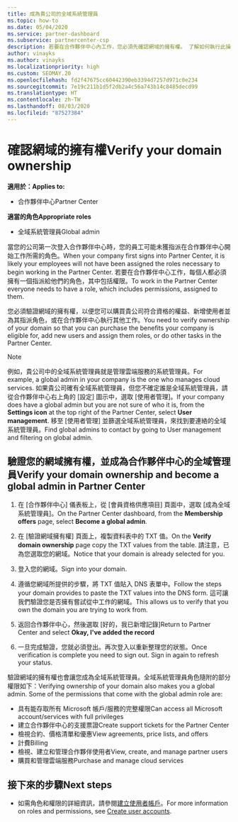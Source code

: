 ```yaml
---
title: 成為貴公司的全域系統管理員
ms.topic: how-to
ms.date: 05/04/2020
ms.service: partner-dashboard
ms.subservice: partnercenter-csp
description: 若要在合作夥伴中心內工作，您必須先確認網域的擁有權。 了解如何執行此操作，以及如何成為可新增使用者的全域管理員。
author: vinayks
ms.author: vinayks
ms.localizationpriority: high
ms.custom: SEOMAY.20
ms.openlocfilehash: fd2f47675cc60442390eb3394d7257d971c0e234
ms.sourcegitcommit: 7e19c211b1d5f2db2a4c56a743b14c8485decd99
ms.translationtype: HT
ms.contentlocale: zh-TW
ms.lasthandoff: 08/03/2020
ms.locfileid: "87527384"
---
```

# <a name="verify-your-domain-ownership"></a><span data-ttu-id="8e5cc-104">確認網域的擁有權</span><span class="sxs-lookup"><span data-stu-id="8e5cc-104">Verify your domain ownership</span></span>

<span data-ttu-id="8e5cc-105">**適用於：**</span><span class="sxs-lookup"><span data-stu-id="8e5cc-105">**Applies to:**</span></span>

- <span data-ttu-id="8e5cc-106">合作夥伴中心</span><span class="sxs-lookup"><span data-stu-id="8e5cc-106">Partner Center</span></span>

<span data-ttu-id="8e5cc-107">**適當的角色**</span><span class="sxs-lookup"><span data-stu-id="8e5cc-107">**Appropriate roles**</span></span>

- <span data-ttu-id="8e5cc-108">全域系統管理員</span><span class="sxs-lookup"><span data-stu-id="8e5cc-108">Global admin</span></span>

<span data-ttu-id="8e5cc-109">當您的公司第一次登入合作夥伴中心時，您的員工可能未獲指派在合作夥伴中心開始工作所需的角色。</span><span class="sxs-lookup"><span data-stu-id="8e5cc-109">When your company first signs into Partner Center, it is likely your employees will not have been assigned the roles necessary to begin working in the Partner Center.</span></span> <span data-ttu-id="8e5cc-110">若要在合作夥伴中心工作，每個人都必須擁有一個指派給他們的角色，其中包括權限。</span><span class="sxs-lookup"><span data-stu-id="8e5cc-110">To work in the Partner Center everyone needs to have a role, which includes permissions, assigned to them.</span></span>  

<span data-ttu-id="8e5cc-111">您必須驗證網域的擁有權，以便您可以購買貴公司符合資格的權益、新增使用者並為其指派角色，或在合作夥伴中心執行其他工作。</span><span class="sxs-lookup"><span data-stu-id="8e5cc-111">You need to verify ownership of your domain so that you can purchase the benefits your company is eligible for, add new users and assign them roles, or do other tasks in the Partner Center.</span></span>

>[!Note]
><span data-ttu-id="8e5cc-112">例如，貴公司中的全域系統管理員就是管理雲端服務的系統管理員。</span><span class="sxs-lookup"><span data-stu-id="8e5cc-112">For example, a global admin in your company is the one who manages cloud services.</span></span> <span data-ttu-id="8e5cc-113">如果貴公司確有全域系統管理員，但您不確定誰是全域系統管理員，請從合作夥伴中心右上角的 [設定] 圖示中，選取 [使用者管理]。</span><span class="sxs-lookup"><span data-stu-id="8e5cc-113">If your company does have a global admin but you are not sure of who it is, from the **Settings icon** at the top right of the Partner Center, select **User management**.</span></span> <span data-ttu-id="8e5cc-114">移至 [使用者管理] 並篩選全域系統管理員，來找到要連絡的全域系統管理員。</span><span class="sxs-lookup"><span data-stu-id="8e5cc-114">Find global admins to contact by going to User management and filtering on global admin.</span></span>

## <a name="verify-your-domain-ownership-and-become-a-global-admin-in-partner-center"></a><span data-ttu-id="8e5cc-115">驗證您的網域擁有權，並成為合作夥伴中心的全域管理員</span><span class="sxs-lookup"><span data-stu-id="8e5cc-115">Verify your domain ownership and become a global admin in Partner Center</span></span>

1. <span data-ttu-id="8e5cc-116">在 [合作夥伴中心] 儀表板上，從 [會員資格供應項目] 頁面中，選取 [成為全域系統管理員]。</span><span class="sxs-lookup"><span data-stu-id="8e5cc-116">On the Partner Center dashboard, from the **Membership offers** page, select **Become a global admin**.</span></span> 

2. <span data-ttu-id="8e5cc-117">在 [驗證網域擁有權] 頁面上，複製資料表中的 TXT 值。</span><span class="sxs-lookup"><span data-stu-id="8e5cc-117">On the **Verify domain ownership** page copy the TXT values from the table.</span></span> <span data-ttu-id="8e5cc-118">請注意，已為您選取您的網域。</span><span class="sxs-lookup"><span data-stu-id="8e5cc-118">Notice that your domain is already selected for you.</span></span>

3. <span data-ttu-id="8e5cc-119">登入您的網域。</span><span class="sxs-lookup"><span data-stu-id="8e5cc-119">Sign into your domain.</span></span> 

4. <span data-ttu-id="8e5cc-120">遵循您網域所提供的步驟，將 TXT 值貼入 DNS 表單中。</span><span class="sxs-lookup"><span data-stu-id="8e5cc-120">Follow the steps your domain provides to paste the TXT values into the DNS form.</span></span>  <span data-ttu-id="8e5cc-121">這可讓我們驗證您是否擁有嘗試從中工作的網域。</span><span class="sxs-lookup"><span data-stu-id="8e5cc-121">This allows us to verify that you own the domain you are trying to work from.</span></span>

5. <span data-ttu-id="8e5cc-122">返回合作夥伴中心，然後選取 [好的，我已新增記錄]</span><span class="sxs-lookup"><span data-stu-id="8e5cc-122">Return to Partner Center and select **Okay, I've added the record**</span></span>

6. <span data-ttu-id="8e5cc-123">一旦完成驗證，您就必須登出。再次登入以重新整理您的狀態。</span><span class="sxs-lookup"><span data-stu-id="8e5cc-123">Once verification is complete you need to sign out. Sign in again to refresh your status.</span></span> 

<span data-ttu-id="8e5cc-124">驗證網域的擁有權也會讓您成為全域系統管理員。全域系統管理員角色隨附的部分權限如下：</span><span class="sxs-lookup"><span data-stu-id="8e5cc-124">Verifying ownership of your domain also makes you a global admin. Some of the permissions that come with the global admin role are:</span></span>

- <span data-ttu-id="8e5cc-125">具有能存取所有 Microsoft 帳戶/服務的完整權限</span><span class="sxs-lookup"><span data-stu-id="8e5cc-125">Can access all Microsoft account/services with full privileges</span></span> 
- <span data-ttu-id="8e5cc-126">建立合作夥伴中心的支援票證</span><span class="sxs-lookup"><span data-stu-id="8e5cc-126">Create support tickets for the Partner Center</span></span>
- <span data-ttu-id="8e5cc-127">檢視合約、價格清單和優惠</span><span class="sxs-lookup"><span data-stu-id="8e5cc-127">View agreements, price lists, and offers</span></span>
- <span data-ttu-id="8e5cc-128">計費</span><span class="sxs-lookup"><span data-stu-id="8e5cc-128">Billing</span></span>
- <span data-ttu-id="8e5cc-129">檢視、建立和管理合作夥伴使用者</span><span class="sxs-lookup"><span data-stu-id="8e5cc-129">View, create, and manage partner users</span></span>
- <span data-ttu-id="8e5cc-130">購買和管理雲端服務</span><span class="sxs-lookup"><span data-stu-id="8e5cc-130">Purchase and manage cloud services</span></span>

## <a name="next-steps"></a><span data-ttu-id="8e5cc-131">接下來的步驟</span><span class="sxs-lookup"><span data-stu-id="8e5cc-131">Next steps</span></span>

- <span data-ttu-id="8e5cc-132">如需角色和權限的詳細資訊，請參閱[建立使用者帳戶](create-user-accounts-and-set-permissions.md)。</span><span class="sxs-lookup"><span data-stu-id="8e5cc-132">For more information on roles and permissions, see [Create user accounts](create-user-accounts-and-set-permissions.md).</span></span> 